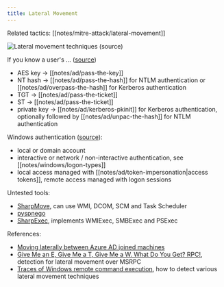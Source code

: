```yaml
---
title: Lateral Movement
---
```


Related tactics: [[notes/mitre-attack/lateral-movement]]

![Lateral movement techniques ([source](https://www.thehacker.recipes/ad/movement/ntlm))](./lateral-movement-techniques.jpg)

If you know a user's ... ([source](https://mobile.twitter.com/_nwodtuhs/status/1451510341041594377))

- AES key -> [[notes/ad/pass-the-key]]
- NT hash -> [[notes/ad/pass-the-hash]] for NTLM authentication or [[notes/ad/overpass-the-hash]] for Kerberos authentication
- TGT -> [[notes/ad/pass-the-ticket]]
- ST -> [[notes/ad/pass-the-ticket]]
- private key -> [[notes/ad/kerberos-pkinit]] for Kerberos authentication, optionally followed by [[notes/ad/unpac-the-hash]] for NTLM authentication

Windows authentication ([source](http://web.archive.org/web/20230501143904/https://attl4s.github.io/assets/pdf/Understanding_Windows_Lateral_Movements_2023.pdf)):

- local or domain account
- interactive or network / non-interactive authentication, see [[notes/windows/logon-types]]
- local access managed with [[notes/ad/token-impersonation|access tokens]], remote access managed with logon sessions

Untested tools:

- [SharpMove](https://github.com/0xthirteen/SharpMove), can use WMI, DCOM, SCM and Task Scheduler
- [pyspnego](https://github.com/jborean93/pyspnego)
- [SharpExec](https://github.com/anthemtotheego/sharpexec), implements WMIExec, SMBExec and PSExec

References:

- [Moving laterally between Azure AD joined machines](http://web.archive.org/web/20230921105218/https://scribe.rip/@talthemaor/moving-laterally-between-azure-ad-joined-machines-ed1f8871da56)
- [Give Me an E, Give Me a T, Give Me a W. What Do You Get? RPC!](https://www.akamai.com/blog/security-research/msrpc-defense-measures-in-windows-etw), detection for lateral movement over MSRPC
- [Traces of Windows remote command execution](http://web.archive.org/web/20230804175041/https://www.synacktiv.com/publications/traces-of-windows-remote-command-execution.html), how to detect various lateral movement techniques
